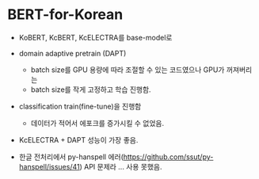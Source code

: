 # BERT-for-Korean

- KoBERT, KcBERT, KcELECTRA를 base-model로
- domain adaptive pretrain (DAPT)
  - batch size를 GPU 용량에 따라 조절할 수 있는 코드였으나 GPU가 꺼져버리는
  - batch size를 작게 고정하고 학습 진행함.
- classification train(fine-tune)을 진행함
  - 데이터가 적어서 에포크를 증가시킬 수 없었음.
- KcELECTRA + DAPT 성능이 가장 좋음.
  
- 한글 전처리에서 py-hanspell 에러(https://github.com/ssut/py-hanspell/issues/41) API 문제라 ... 사용 못했음.
